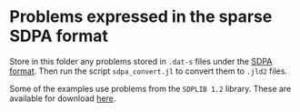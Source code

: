 # Problems expressed in the sparse SDPA format
Store in this folder any problems stored in `.dat-s` files under the [SDPA format](http://plato.asu.edu/ftp/sdpa_format.txt). Then run the script `sdpa_convert.jl` to convert them to `.jld2` files.

Some of the examples use problems from the `SDPLIB 1.2` library. These are available for download [here](http://euler.nmt.edu/~brian/sdplib/).